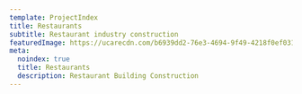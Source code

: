 ```yaml
---
template: ProjectIndex
title: Restaurants
subtitle: Restaurant industry construction
featuredImage: https://ucarecdn.com/b6939dd2-76e3-4694-9f49-4218f0ef031d/
meta:
  noindex: true
  title: Restaurants
  description: Restaurant Building Construction
---
```

